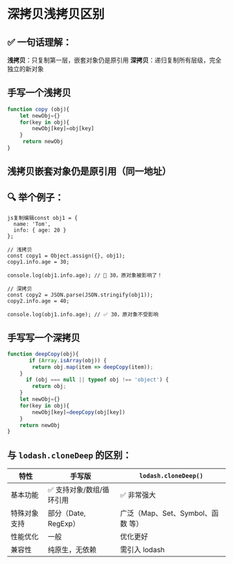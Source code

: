 # 深拷贝浅拷贝区别

## ✅ 一句话理解：

**浅拷贝**：只复制第一层，嵌套对象仍是原引用
**深拷贝**：递归复制所有层级，完全独立的新对象

## 手写一个浅拷贝

```js
function copy (obj){
    let newObj={}
    for(key in obj){
        newObj[key]=obj[key]
    }  
     return newObj
}
```

## 浅拷贝嵌套对象仍是原引用（同一地址）

## 🔍 举个例子：

```
js复制编辑const obj1 = {
  name: 'Tom',
  info: { age: 20 }
};

// 浅拷贝
const copy1 = Object.assign({}, obj1);
copy1.info.age = 30;

console.log(obj1.info.age); // 🔴 30，原对象被影响了！

// 深拷贝
const copy2 = JSON.parse(JSON.stringify(obj1));
copy2.info.age = 40;

console.log(obj1.info.age); // ✅ 30，原对象不受影响
```

## 手写写一个深拷贝

```js
function deepCopy(obj){
       if (Array.isArray(obj)) {
        return obj.map(item => deepCopy(item));
    }
      if (obj === null || typeof obj !== 'object') {
        return obj;
    }
    let newObj={}
    for(key in obj){
        newObj[key]=deepCopy(obj[key])
    }
    return newObj
}
```

## 与 `lodash.cloneDeep` 的区别：

| 特性         | 手写版                   | `lodash.cloneDeep()`              |
| ------------ | ------------------------ | --------------------------------- |
| 基本功能     | ✅ 支持对象/数组/循环引用 | ✅ 非常强大                        |
| 特殊对象支持 | 部分（Date, RegExp）     | 广泛（Map、Set、Symbol、函数 等） |
| 性能优化     | 一般                     | 优化更好                          |
| 兼容性       | 纯原生，无依赖           | 需引入 lodash                     |